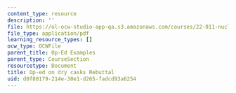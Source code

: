 ```yaml
---
content_type: resource
description: ''
file: https://ol-ocw-studio-app-qa.s3.amazonaws.com/courses/22-011-nuclear-engineering-science-systems-and-society-spring-2020/d0f80179214e30e1d265fadcd93a6254_MIT22_011S20_DryCask_Rebutt.pdf
file_type: application/pdf
learning_resource_types: []
ocw_type: OCWFile
parent_title: Op-Ed Examples
parent_type: CourseSection
resourcetype: Document
title: Op-ed on dry casks Rebuttal
uid: d0f80179-214e-30e1-d265-fadcd93a6254
---
```

